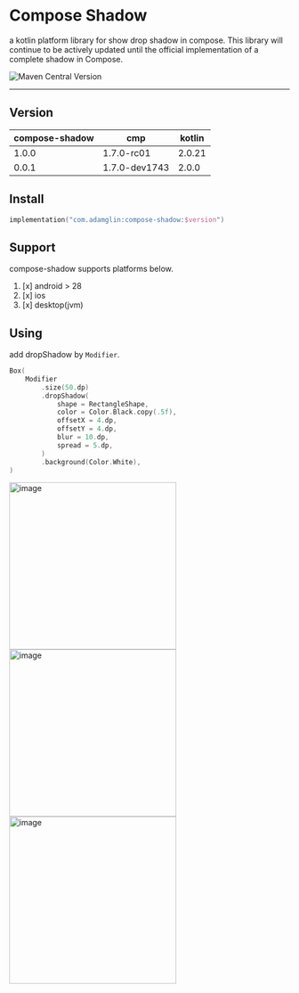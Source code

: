 # Compose Shadow

a kotlin platform library for show drop shadow in compose. This library will continue to be actively updated until the
official implementation of a complete shadow in Compose.

![Maven Central Version](https://img.shields.io/maven-central/v/com.adamglin/compose-shadow)

---

## Version

| compose-shadow | cmp           | kotlin |
|----------------|---------------|--------|
| 1.0.0          | 1.7.0-rc01    | 2.0.21 |
| 0.0.1          | 1.7.0-dev1743 | 2.0.0  |

## Install

```kts
implementation("com.adamglin:compose-shadow:$version")
```

## Support

compose-shadow supports platforms below.

1. [x] android > 28
2. [x] ios
3. [x] desktop(jvm)

## Using

add dropShadow by `Modifier`.

```kotlin
Box(
    Modifier
        .size(50.dp)
        .dropShadow(
            shape = RectangleShape,
            color = Color.Black.copy(.5f),
            offsetX = 4.dp,
            offsetY = 4.dp,
            blur = 10.dp,
            spread = 5.dp,
        )
        .background(Color.White),
)
```

<img width="300" alt="image" src="https://github.com/user-attachments/assets/36d15219-d4ea-4de9-84fe-df2cbceb0e2e">
<img width="300" alt="image" src="https://github.com/user-attachments/assets/cf1b42d1-5d92-4259-93a6-f0883b7d9dc7">
<img width="300" alt="image" src="https://github.com/user-attachments/assets/52f1bc30-2315-4569-bbb9-4bbb385ab07c">


